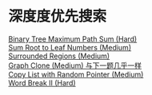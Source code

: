 # 深度度优先搜索

<a href="src/1-500/124">Binary Tree Maximum Path Sum (Hard)</a><br>
<a href="src/1-500/129">Sum Root to Leaf Numbers (Medium)</a><br>
<a href="src/1-500/130">Surrounded Regions (Medium)</a><br>
<a href="src/1-500/133">Graph Clone (Medium) 与下一题几乎一样</a><br>
<a href="src/1-500/138">Copy List with Random Pointer (Medium)</a><br>
<a href="src/1-500/140">Word Break II (Hard)</a><br>
